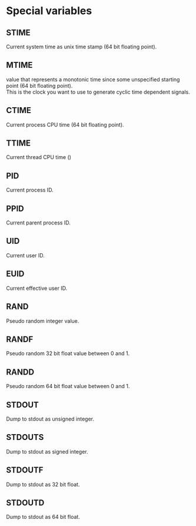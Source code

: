 # Special variables

## STIME
Current system time as unix time stamp (64 bit floating point).

## MTIME
value that represents a monotonic time since some unspecified starting point (64 bit floating point).  
This is the clock you want to use to generate cyclic time dependent signals.

## CTIME
Current process CPU time (64 bit floating point).

## TTIME
Current thread CPU time ()

## PID
Current process ID.

## PPID
Current parent process ID.

## UID
Current user ID.

## EUID
Current effective user ID.

## RAND
Pseudo random integer value.

## RANDF
Pseudo random 32 bit float value between 0 and 1.

## RANDD
Pseudo random 64 bit float value between 0 and 1.

## STDOUT
Dump to stdout as unsigned integer.

## STDOUTS
Dump to stdout as signed integer.

## STDOUTF
Dump to stdout as 32 bit float.

## STDOUTD
Dump to stdout as 64 bit float.
